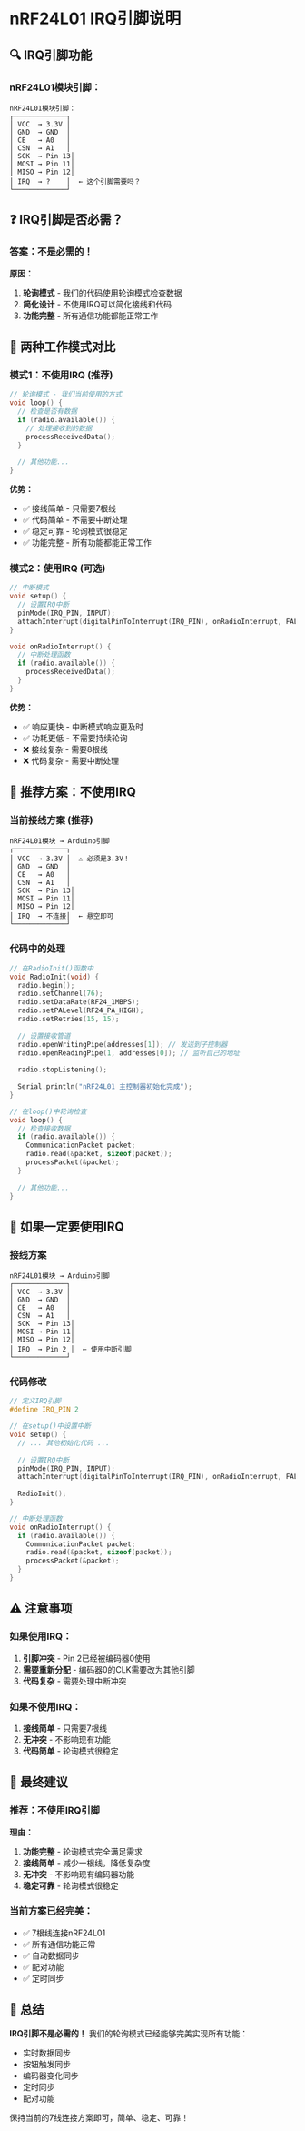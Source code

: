 # nRF24L01 IRQ引脚说明

## 🔍 **IRQ引脚功能**

### nRF24L01模块引脚：
```
nRF24L01模块引脚：
┌─────────────┐
│ VCC  → 3.3V │
│ GND  → GND  │
│ CE   → A0   │
│ CSN  → A1   │
│ SCK  → Pin 13│
│ MOSI → Pin 11│
│ MISO → Pin 12│
│ IRQ  → ?    │  ← 这个引脚需要吗？
└─────────────┘
```

## ❓ **IRQ引脚是否必需？**

### 答案：**不是必需的！**

**原因：**
1. **轮询模式** - 我们的代码使用轮询模式检查数据
2. **简化设计** - 不使用IRQ可以简化接线和代码
3. **功能完整** - 所有通信功能都能正常工作

## 🔧 **两种工作模式对比**

### 模式1：不使用IRQ (推荐)
```cpp
// 轮询模式 - 我们当前使用的方式
void loop() {
  // 检查是否有数据
  if (radio.available()) {
    // 处理接收到的数据
    processReceivedData();
  }
  
  // 其他功能...
}
```

**优势：**
- ✅ 接线简单 - 只需要7根线
- ✅ 代码简单 - 不需要中断处理
- ✅ 稳定可靠 - 轮询模式很稳定
- ✅ 功能完整 - 所有功能都能正常工作

### 模式2：使用IRQ (可选)
```cpp
// 中断模式
void setup() {
  // 设置IRQ中断
  pinMode(IRQ_PIN, INPUT);
  attachInterrupt(digitalPinToInterrupt(IRQ_PIN), onRadioInterrupt, FALLING);
}

void onRadioInterrupt() {
  // 中断处理函数
  if (radio.available()) {
    processReceivedData();
  }
}
```

**优势：**
- ✅ 响应更快 - 中断模式响应更及时
- ✅ 功耗更低 - 不需要持续轮询
- ❌ 接线复杂 - 需要8根线
- ❌ 代码复杂 - 需要中断处理

## 🎯 **推荐方案：不使用IRQ**

### 当前接线方案 (推荐)
```
nRF24L01模块 → Arduino引脚
┌─────────────┐
│ VCC  → 3.3V │  ⚠️ 必须是3.3V！
│ GND  → GND  │
│ CE   → A0   │
│ CSN  → A1   │
│ SCK  → Pin 13│
│ MOSI → Pin 11│
│ MISO → Pin 12│
│ IRQ  → 不连接│  ← 悬空即可
└─────────────┘
```

### 代码中的处理
```cpp
// 在RadioInit()函数中
void RadioInit(void) {
  radio.begin();
  radio.setChannel(76);
  radio.setDataRate(RF24_1MBPS);
  radio.setPALevel(RF24_PA_HIGH);
  radio.setRetries(15, 15);
  
  // 设置接收管道
  radio.openWritingPipe(addresses[1]); // 发送到子控制器
  radio.openReadingPipe(1, addresses[0]); // 监听自己的地址
  
  radio.stopListening();
  
  Serial.println("nRF24L01 主控制器初始化完成");
}

// 在loop()中轮询检查
void loop() {
  // 检查接收数据
  if (radio.available()) {
    CommunicationPacket packet;
    radio.read(&packet, sizeof(packet));
    processPacket(&packet);
  }
  
  // 其他功能...
}
```

## 🔧 **如果一定要使用IRQ**

### 接线方案
```
nRF24L01模块 → Arduino引脚
┌─────────────┐
│ VCC  → 3.3V │
│ GND  → GND  │
│ CE   → A0   │
│ CSN  → A1   │
│ SCK  → Pin 13│
│ MOSI → Pin 11│
│ MISO → Pin 12│
│ IRQ  → Pin 2 │  ← 使用中断引脚
└─────────────┘
```

### 代码修改
```cpp
// 定义IRQ引脚
#define IRQ_PIN 2

// 在setup()中设置中断
void setup() {
  // ... 其他初始化代码 ...
  
  // 设置IRQ中断
  pinMode(IRQ_PIN, INPUT);
  attachInterrupt(digitalPinToInterrupt(IRQ_PIN), onRadioInterrupt, FALLING);
  
  RadioInit();
}

// 中断处理函数
void onRadioInterrupt() {
  if (radio.available()) {
    CommunicationPacket packet;
    radio.read(&packet, sizeof(packet));
    processPacket(&packet);
  }
}
```

## ⚠️ **注意事项**

### 如果使用IRQ：
1. **引脚冲突** - Pin 2已经被编码器0使用
2. **需要重新分配** - 编码器0的CLK需要改为其他引脚
3. **代码复杂** - 需要处理中断冲突

### 如果不使用IRQ：
1. **接线简单** - 只需要7根线
2. **无冲突** - 不影响现有功能
3. **代码简单** - 轮询模式很稳定

## 🎯 **最终建议**

### 推荐：不使用IRQ引脚

**理由：**
1. **功能完整** - 轮询模式完全满足需求
2. **接线简单** - 减少一根线，降低复杂度
3. **无冲突** - 不影响现有编码器功能
4. **稳定可靠** - 轮询模式很稳定

### 当前方案已经完美：
- ✅ 7根线连接nRF24L01
- ✅ 所有通信功能正常
- ✅ 自动数据同步
- ✅ 配对功能
- ✅ 定时同步

## 🎉 **总结**

**IRQ引脚不是必需的！** 我们的轮询模式已经能够完美实现所有功能：
- 实时数据同步
- 按钮触发同步
- 编码器变化同步
- 定时同步
- 配对功能

保持当前的7线连接方案即可，简单、稳定、可靠！
